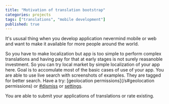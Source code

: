 ```yaml
---
title: "Motivation of translation bootstrap"
categories: projects
tags: ["translations", "mobile development"]
published: true
---
```


It's ususal thing when you develop application nevermind mobile or web and want to make it available for more people around the world.

So you have to make localization but app is too simple to perform complex translations and having pay for that at early stages is not surely reasanoble investment. So you can try local market by simple localization of your app here.
Goal is to accomulate most of the basic cases of use of your app.
You are able to use live search with screenshots of examples. They are tagged for better search. Have a try: [geolocation permissions](/s#geolocation permissions) or [#dismiss](/s#dismiss) or [settings](/s#settings).

You are able to submit your applications of translations or rate existing.

